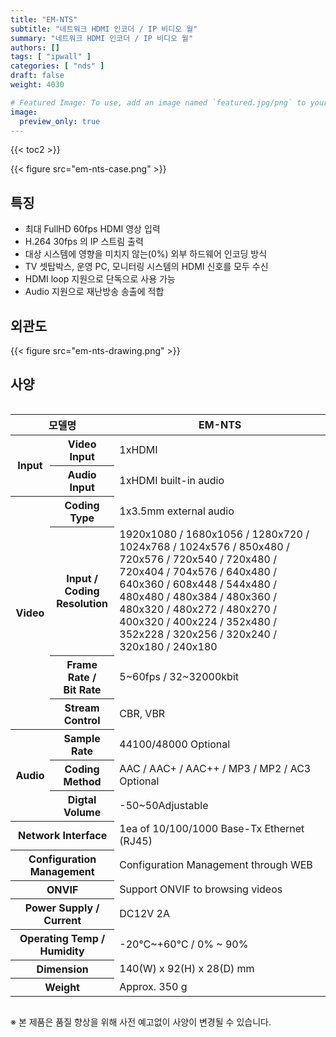 ```yaml
---
title: "EM-NTS"
subtitle: "네트워크 HDMI 인코더 / IP 비디오 월"
summary: "네트워크 HDMI 인코더 / IP 비디오 월"
authors: []
tags: [ "ipwall" ]
categories: [ "nds" ]
draft: false
weight: 4030

# Featured Image: To use, add an image named `featured.jpg/png` to your page's folder.
image:
  preview_only: true
---
```


{{< toc2 >}}

<div class="container">
<div class="row justify-content-center">
<div class="col-sm-6">

{{< figure src="em-nts-case.png" >}}

</div>
</div>
</div>

<div class="container">
<div class="row justify-content-center">
<div class="col-sm-8 pl-0">

## 특징

- 최대 FullHD 60fps HDMI 영상 입력
- H.264 30fps 의 IP 스트림 출력
- 대상 시스템에 영향을 미치지 않는(0%) 외부 하드웨어 인코딩 방식
- TV 셋탑박스, 운영 PC, 모니터링 시스템의 HDMI 신호를 모두 수신
- HDMI loop 지원으로 단독으로 사용 가능
- Audio 지원으로 재난방송 송출에 적합

</div>
<div class="col-sm-4 pl-0">

## 외관도

{{< figure src="em-nts-drawing.png" >}}

</div>
</div>
</div>

## 사양

<div style="overflow-x: auto">
<table class="spec">
<thead>
<tr>
<th colspan="2">모델명</th>
<th>EM-NTS</th>
</tr>
</thead>
<tbody>
<tr>
<th rowspan="2">Input</th>
<th>Video Input</th>
<td>1xHDMI</td>
</tr>
<tr>
<th>Audio Input</th>
<td>1xHDMI built-in audio</td>
</tr>
<tr>
<th rowspan="4">Video</th>
<th>Coding Type</th>
<td>1x3.5mm external audio</td>
</tr>
<tr>
<th>Input / Coding<br>Resolution</th>
<td>1920x1080 / 1680x1056 / 1280x720 / 1024x768 / 1024x576 / 850x480 / 720x576 / 720x540 / 720x480 / 720x404 / 704x576 / 640x480 / 640x360 / 608x448 / 544x480 / 480x480 / 480x384 / 480x360 / 480x320 / 480x272 / 480x270 / 400x320 / 400x224 / 352x480 / 352x228 / 320x256 / 320x240 / 320x180 / 240x180</td>
<tr>
<th>Frame Rate /<br>Bit Rate</th>
<td>5~60fps / 32~32000kbit</td>
</tr>
<tr>
<th>Stream Control</th>
<td>CBR, VBR</td>
</tr>
<tr>
<th rowspan="3">Audio</th>
<th>Sample Rate</th>
<td>44100/48000 Optional</td>
</tr>
<tr>
<th>Coding Method</th>
<td>AAC / AAC+ / AAC++ / MP3 / MP2 / AC3 Optional</td>
</tr>
<tr>
<th>Digtal Volume</th>
<td>-50~50Adjustable</td>
</tr>
<tr>
<th colspan="2">Network Interface</th>
<td>1ea of 10/100/1000 Base-Tx Ethernet (RJ45)</td>
</tr>
<tr>
<th colspan="2">Configuration Management</th>
<td>Configuration Management through WEB</td>
</tr>
<tr>
<th colspan="2">ONVIF</th>
<td>Support ONVIF to browsing videos</td>
</tr>
<tr>
<th colspan="2">Power Supply / Current</th>
<td>DC12V 2A</td>
</tr>
<tr>
<th colspan="2">Operating Temp / Humidity</th>
<td>-20℃~+60℃ / 0% ~ 90%</td>
</tr>
<tr>
<th colspan="2">Dimension</th>
<td>140(W) x 92(H) x 28(D) mm</td>
</tr>
<tr>
<th colspan="2">Weight</th>
<td>Approx. 350 g</td>
</tr>
</tbody>
</table>
</div>

※ 본 제품은 품질 향상을 위해 사전 예고없이 사양이 변경될 수 있습니다.
